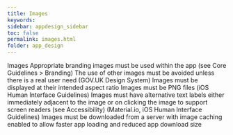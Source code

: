 ```yaml
---
title: Images  
keywords:
sidebar: appdesign_sidebar
toc: false
permalink: images.html
folder: app_design 
---
```


Images
Appropriate branding images must be used within the app (see Core Guidelines > Branding)
The use of other images must be avoided unless there is a real user need (GOV.UK Design System)
Images must be displayed at their intended aspect ratio
Images must be PNG files (iOS Human Interface Guidelines)
Images must have alternative text labels either immediately adjacent to the image or on clicking the image to support screen readers (see Accessibility) (Material.io, iOS Human Interface Guidelines)
Images must be downloaded from a server with image caching enabled to allow faster app loading and reduced app download size